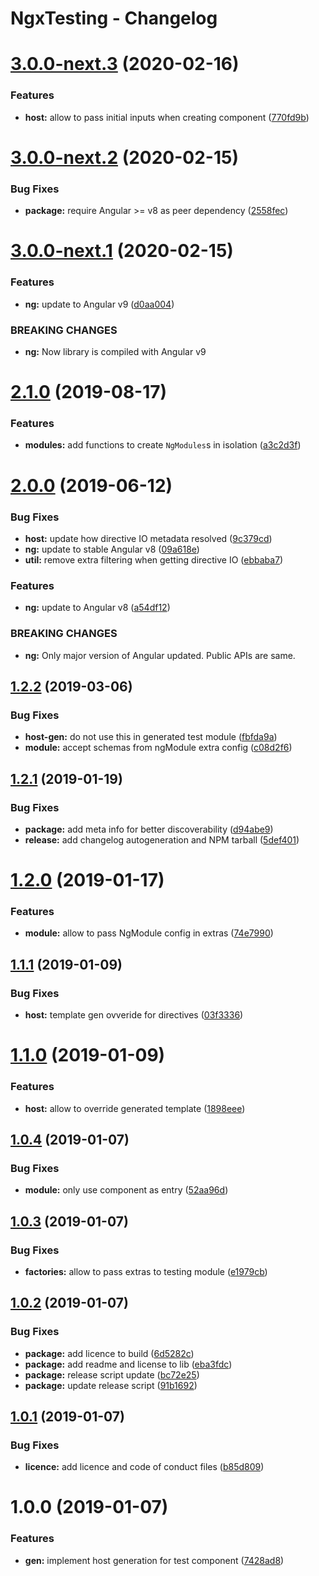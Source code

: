 # NgxTesting - Changelog

# [3.0.0-next.3](https://github.com/orchestratora/ngx-testing/compare/v3.0.0-next.2...v3.0.0-next.3) (2020-02-16)


### Features

* **host:** allow to pass initial inputs when creating component ([770fd9b](https://github.com/orchestratora/ngx-testing/commit/770fd9bbc9ec3bf9e6ee57f9110ee30f25e32e48))

# [3.0.0-next.2](https://github.com/orchestratora/ngx-testing/compare/v3.0.0-next.1...v3.0.0-next.2) (2020-02-15)


### Bug Fixes

* **package:** require Angular >= v8 as peer dependency ([2558fec](https://github.com/orchestratora/ngx-testing/commit/2558fecbb8eeba3937a6533737ef577566c27cca))

# [3.0.0-next.1](https://github.com/orchestratora/ngx-testing/compare/v2.1.0...v3.0.0-next.1) (2020-02-15)


### Features

* **ng:** update to Angular v9 ([d0aa004](https://github.com/orchestratora/ngx-testing/commit/d0aa0044ba0d1e71ac6639a61d2493621087f253))


### BREAKING CHANGES

* **ng:** Now library is compiled with Angular v9

# [2.1.0](https://github.com/orchestratora/ngx-testing/compare/v2.0.0...v2.1.0) (2019-08-17)


### Features

* **modules:** add functions to create `NgModules`s in isolation ([a3c2d3f](https://github.com/orchestratora/ngx-testing/commit/a3c2d3f))

# [2.0.0](https://github.com/orchestratora/ngx-testing/compare/v1.2.2...v2.0.0) (2019-06-12)


### Bug Fixes

* **host:** update how directive IO metadata resolved ([9c379cd](https://github.com/orchestratora/ngx-testing/commit/9c379cd))
* **ng:** update to stable Angular v8 ([09a618e](https://github.com/orchestratora/ngx-testing/commit/09a618e))
* **util:** remove extra filtering when getting directive IO ([ebbaba7](https://github.com/orchestratora/ngx-testing/commit/ebbaba7))


### Features

* **ng:** update to Angular v8 ([a54df12](https://github.com/orchestratora/ngx-testing/commit/a54df12))


### BREAKING CHANGES

* **ng:** Only major version of Angular updated. Public APIs are same.

## [1.2.2](https://github.com/orchestratora/ngx-testing/compare/v1.2.1...v1.2.2) (2019-03-06)


### Bug Fixes

* **host-gen:** do not use this in generated test module ([fbfda9a](https://github.com/orchestratora/ngx-testing/commit/fbfda9a))
* **module:** accept schemas from ngModule extra config ([c08d2f6](https://github.com/orchestratora/ngx-testing/commit/c08d2f6))

## [1.2.1](https://github.com/orchestratora/ngx-testing/compare/v1.2.0...v1.2.1) (2019-01-19)

### Bug Fixes

- **package:** add meta info for better discoverability ([d94abe9](https://github.com/orchestratora/ngx-testing/commit/d94abe9))
- **release:** add changelog autogeneration and NPM tarball ([5def401](https://github.com/orchestratora/ngx-testing/commit/5def401))

# [1.2.0](https://github.com/orchestratora/ngx-testing/compare/v1.1.1...v1.2.0) (2019-01-17)

### Features

- **module:** allow to pass NgModule config in extras ([74e7990](https://github.com/orchestratora/ngx-testing/commit/74e7990))

## [1.1.1](https://github.com/orchestratora/ngx-testing/compare/v1.1.0...v1.1.1) (2019-01-09)

### Bug Fixes

- **host:** template gen ovveride for directives ([03f3336](https://github.com/orchestratora/ngx-testing/commit/03f3336))

# [1.1.0](https://github.com/orchestratora/ngx-testing/compare/v1.0.4...v1.1.0) (2019-01-09)

### Features

- **host:** allow to override generated template ([1898eee](https://github.com/orchestratora/ngx-testing/commit/1898eee))

## [1.0.4](https://github.com/orchestratora/ngx-testing/compare/v1.0.3...v1.0.4) (2019-01-07)

### Bug Fixes

- **module:** only use component as entry ([52aa96d](https://github.com/orchestratora/ngx-testing/commit/52aa96d))

## [1.0.3](https://github.com/orchestratora/ngx-testing/compare/v1.0.2...v1.0.3) (2019-01-07)

### Bug Fixes

- **factories:** allow to pass extras to testing module ([e1979cb](https://github.com/orchestratora/ngx-testing/commit/e1979cb))

## [1.0.2](https://github.com/orchestratora/ngx-testing/compare/v1.0.1...v1.0.2) (2019-01-07)

### Bug Fixes

- **package:** add licence to build ([6d5282c](https://github.com/orchestratora/ngx-testing/commit/6d5282c))
- **package:** add readme and license to lib ([eba3fdc](https://github.com/orchestratora/ngx-testing/commit/eba3fdc))
- **package:** release script update ([bc72e25](https://github.com/orchestratora/ngx-testing/commit/bc72e25))
- **package:** update release script ([91b1692](https://github.com/orchestratora/ngx-testing/commit/91b1692))

## [1.0.1](https://github.com/orchestratora/ngx-testing/compare/v1.0.0...v1.0.1) (2019-01-07)

### Bug Fixes

- **licence:** add licence and code of conduct files ([b85d809](https://github.com/orchestratora/ngx-testing/commit/b85d809))

# 1.0.0 (2019-01-07)

### Features

- **gen:** implement host generation for test component ([7428ad8](https://github.com/orchestratora/ngx-testing/commit/7428ad8))
